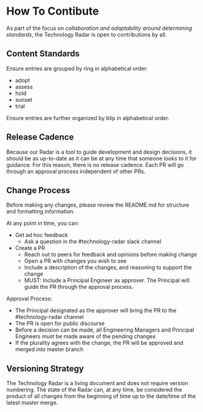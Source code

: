 # How To Contibute

As part of the focus on _collaboration and adaptability around determining standards_, the Technology Radar is open to contributions by all.

## Content Standards

Ensure entries are grouped by ring in alphabetical order:
- adopt
- assess
- hold
- sunset
- trial

Ensure entries are further organized by blip in alphabetical order.

## Release Cadence

Because our Radar is a tool to guide development and design decisions, it should be as up-to-date as it can be at any time that someone looks to it for guidance.  For this reason, there is no release cadence.  Each PR will go through an approval process independent of other PRs.

## Change Process

Before making any changes, please review the README.md for structure and formatting information.

At any point in time, you can:
 - Get ad hoc feedback
   - Ask a question in the #technology-radar slack channel
 - Create a PR
   - Reach out to peers for feedback and opinions before making change
   - Open a PR with changes you wish to see
   - Include a description of the changes, and reasoning to support the change
   - MUST: Include a Principal Engineer as approver.  The Principal will guide the PR through the approval process.
   
Approval Process:
 - The Principal designated as the approver will bring the PR to the #technology-radar channel 
 - The PR is open for public discourse
 - Before a decision can be made, all Engineering Managers and Principal Engineers must be made aware of the pending changes  
 - If the plurality agrees with the change, the PR will be approved and merged into master branch

## Versioning Strategy

The Technology Radar is a living document and does not require version numbering.  The state of the Radar can, at any time, be considered the product of all changes from the beginning of time up to the date/time of the latest master merge.

